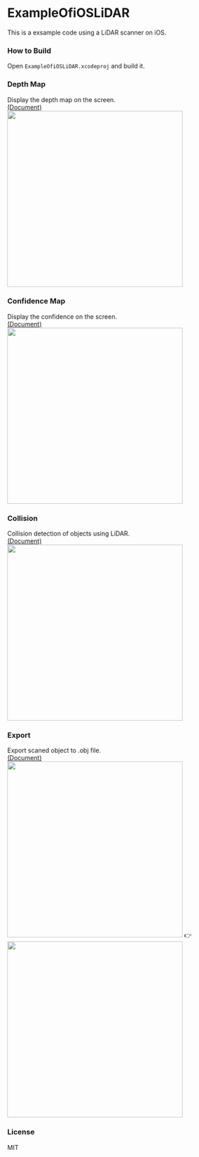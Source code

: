 # ExampleOfiOSLiDAR

This is a exsample code using a LiDAR scanner on iOS.

### How to Build

Open `ExampleOfiOSLiDAR.xcodeproj` and build it.
### Depth Map

Display the depth map on the screen.<BR>
[(Document)](ExampleOfiOSLiDAR/Samples/Depth/Depth.md)<BR>
<img width="400px" src="https://user-images.githubusercontent.com/16970578/106378330-1ec8bf80-63e7-11eb-8a72-cd3aab0e645b.jpeg">
### Confidence Map
Display the confidence on the screen.<BR>
[(Document)](ExampleOfiOSLiDAR/Samples/ConfidenceMap/ConfidenceMap.md)<BR>
<img width="400px" src="https://user-images.githubusercontent.com/16970578/106378333-29835480-63e7-11eb-8a0b-13d1742e452b.jpeg">

### Collision
Collision detection of objects using LiDAR.<BR>
[(Document)](ExampleOfiOSLiDAR/Samples/Collision/Collision.md)<BR>
<img width="400px" src="https://user-images.githubusercontent.com/16970578/107285075-ff462c80-6aa1-11eb-8423-3186c5599037.gif">
### Export
Export scaned object to .obj file.<BR>
[(Document)](ExampleOfiOSLiDAR/Samples/Collision/Export.md)<BR>
<img width="400px" src="https://user-images.githubusercontent.com/16970578/107829530-46e3f580-6dcd-11eb-83f5-267881acf370.gif">
👉
<img width="400px" src="https://user-images.githubusercontent.com/16970578/107829679-94606280-6dcd-11eb-8bbf-c574b9127296.gif">

### License

MIT
